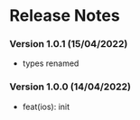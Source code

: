 # Release Notes

### Version 1.0.1 (15/04/2022)

- types renamed

### Version 1.0.0 (14/04/2022)

- feat(ios): init
